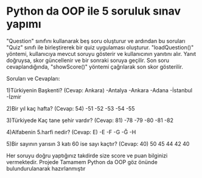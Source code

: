 # Python da OOP ile 5 soruluk sınav yapımı
"Question" sınıfını kullanarak beş soru oluşturur ve ardından bu soruları "Quiz" sınıfı ile birleştirerek bir quiz uygulaması oluşturur. "loadQuestion()" yöntemi, kullanıcıya mevcut soruyu gösterir ve kullanıcının yanıtını alır. Yanıt doğruysa, skor güncellenir ve bir sonraki soruya geçilir. Son soru cevaplandığında, "showScore()" yöntemi çağrılarak son skor gösterilir.

Soruları ve Cevapları:

1)Türkiyenin Başkenti? (Cevap: Ankara)
-Antalya
-Ankara
-Adana
-İstanbul
-İzmir

2)Bir yıl kaç hafta? (Cevap: 54)
-51
-52
-53
-54
-55

3)Türkiyede Kaç tane şehir vardır?  (Cevap: 81)
-78
-79
-80
-81
-82

4)Alfabenin 5.harfi nedir? (Cevap: E)
-E
-F
-G
-Ğ
-H

5)Bir sayının yarısın 3 katı 60 ise sayı kaçtır? (Cevap: 40)
50
45
44
42
40

Her soruyu doğru yaptığınız takdirde size score ve puan bilginizi vermektedir.
Projede Tamamem Python da OOP göz önünde bulundurulanarak hazırlanmıştır
